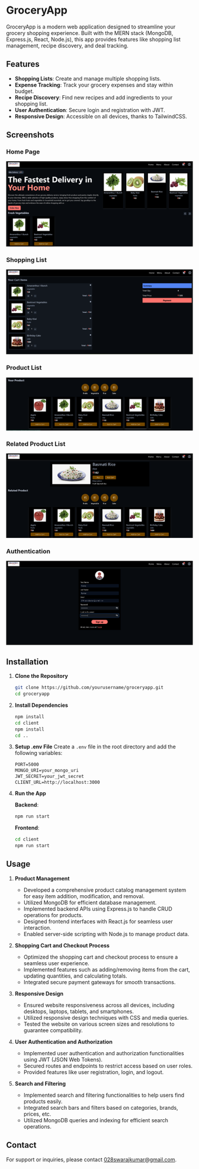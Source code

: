 # GroceryApp

GroceryApp is a modern web application designed to streamline your grocery shopping experience. Built with the MERN stack (MongoDB, Express.js, React, Node.js), this app provides features like shopping list management, recipe discovery, and deal tracking.

## Features

- **Shopping Lists**: Create and manage multiple shopping lists.
- **Expense Tracking**: Track your grocery expenses and stay within budget.
- **Recipe Discovery**: Find new recipes and add ingredients to your shopping list.
- **User Authentication**: Secure login and registration with JWT.
- **Responsive Design**: Accessible on all devices, thanks to TailwindCSS.

## Screenshots

### Home Page
![Home Page](https://github.com/swaraj29/Grocery_Delivery_Service/raw/main/screenshot/Screenshot%202024-05-22%20200311.png)

### Shopping List
![Shopping List](https://github.com/swaraj29/Grocery_Delivery_Service/raw/main/screenshot/Screenshot%202024-05-22%20200514.png)

### Product List
![Product List](https://github.com/swaraj29/Grocery_Delivery_Service/raw/main/screenshot/Screenshot%202024-05-22%20200335.png)

### Related Product List
![Related Product List](https://github.com/swaraj29/Grocery_Delivery_Service/raw/main/screenshot/Screenshot%202024-05-22%20200411.png)

### Authentication
![Authentication](https://github.com/swaraj29/Grocery_Delivery_Service/raw/main/screenshot/Screenshot%202024-05-22%20200635.png)

## Installation

1. **Clone the Repository**
    ```sh
    git clone https://github.com/yourusername/groceryapp.git
    cd groceryapp
    ```

2. **Install Dependencies**
    ```sh
    npm install
    cd client
    npm install
    cd ..
    ```

3. **Setup .env File**
    Create a `.env` file in the root directory and add the following variables:
    ```env
    PORT=5000
    MONGO_URI=your_mongo_uri
    JWT_SECRET=your_jwt_secret
    CLIENT_URL=http://localhost:3000
    ```

4. **Run the App**

    **Backend**:
    ```sh
    npm run start
    ```

    **Frontend**:
    ```sh
    cd client
    npm run start
    ```

## Usage

1. **Product Management**
    - Developed a comprehensive product catalog management system for easy item addition, modification, and removal.
    - Utilized MongoDB for efficient database management.
    - Implemented backend APIs using Express.js to handle CRUD operations for products.
    - Designed frontend interfaces with React.js for seamless user interaction.
    - Enabled server-side scripting with Node.js to manage product data.

2. **Shopping Cart and Checkout Process**
    - Optimized the shopping cart and checkout process to ensure a seamless user experience.
    - Implemented features such as adding/removing items from the cart, updating quantities, and calculating totals.
    - Integrated secure payment gateways for smooth transactions.

3. **Responsive Design**
    - Ensured website responsiveness across all devices, including desktops, laptops, tablets, and smartphones.
    - Utilized responsive design techniques with CSS and media queries.
    - Tested the website on various screen sizes and resolutions to guarantee compatibility.

4. **User Authentication and Authorization**
    - Implemented user authentication and authorization functionalities using JWT (JSON Web Tokens).
    - Secured routes and endpoints to restrict access based on user roles.
    - Provided features like user registration, login, and logout.

5. **Search and Filtering**
    - Implemented search and filtering functionalities to help users find products easily.
    - Integrated search bars and filters based on categories, brands, prices, etc.
    - Utilized MongoDB queries and indexing for efficient search operations.

## Contact

For support or inquiries, please contact [028swarajkumar@gmail.com](mailto:028swarajkumar@gmail.com).
